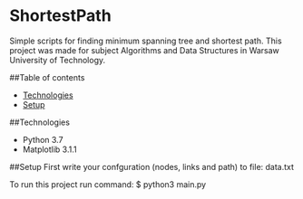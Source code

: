 # ShortestPath
Simple scripts for finding minimum spanning tree and shortest path. This project was made for subject Algorithms and Data Structures in Warsaw University of Technology.

##Table of contents
* [Technologies](#technologies)
* [Setup](#setup)

##Technologies
* Python 3.7
* Matplotlib 3.1.1

##Setup
First write your confguration (nodes, links and path) to file: data.txt

To run this project run command:
$ python3 main.py


